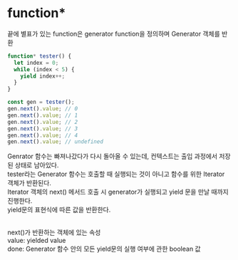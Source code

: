 # function* #

끝에 별표가 있는 function은 generator function을 정의하며 Generator 객체를 반환 <br />

```js
function* tester() {
  let index = 0;
  while (index < 5) {
    yield index++;
  }
}

const gen = tester();
gen.next().value; // 0
gen.next().value; // 1
gen.next().value; // 2
gen.next().value; // 3
gen.next().value; // 4
gen.next().value; // undefined
```

Genrator 함수는 빠져나갔다가 다시 돌아올 수 있는데, 컨텍스트는 출입 과정에서 저장된 상태로 남아있다. <br />
tester라는 Generator 함수는 호출할 때 실행되는 것이 아니고 함수를 위한 Iterator 객체가 반환된다. <br />
Iterator 객체의 next() 메서드 호출 시 generator가 실행되고 yield 문을 만날 때까지 진행한다. <br />
yield문의 표현식에 따른 값을 반환한다. <br /><br />

next()가 반환하는 객체에 있는 속성 <br />
value:  yielded value <br />
done: Generator 함수 안의 모든 yield문의 실행 여부에 관한 boolean 값 <br />
